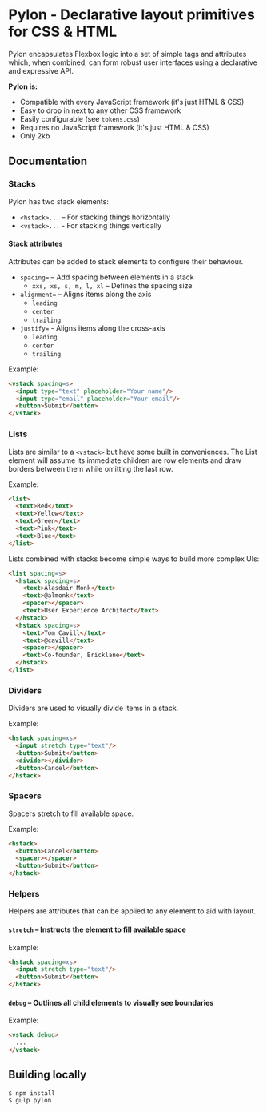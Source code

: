# Pylon - Declarative layout primitives for CSS & HTML

Pylon encapsulates Flexbox logic into a set of simple tags and attributes which, when combined, can form robust user interfaces using a declarative and expressive API.

**Pylon is:**
* Compatible with every JavaScript framework (it's just HTML & CSS)
* Easy to drop in next to any other CSS framework
* Easily configurable (see `tokens.css`)
* Requires no JavaScript framework (it's just HTML & CSS)
* Only 2kb

## Documentation

### Stacks
Pylon has two stack elements:
* `<hstack>...` – For stacking things horizontally
* `<vstack>...` - For stacking things vertically

#### Stack attributes
Attributes can be added to stack elements to configure their behaviour.
* `spacing=` – Add spacing between elements in a stack
  * `xxs, xs, s, m, l, xl` – Defines the spacing size
* `alignment=` – Aligns items along the axis
  * `leading`
  * `center`
  * `trailing`
* `justify=` - Aligns items along the cross-axis
  * `leading`
  * `center`
  * `trailing`

Example:
```html
<vstack spacing=s>
  <input type="text" placeholder="Your name"/>
  <input type="email" placeholder="Your email"/>
  <button>Submit</button>
</vstack>
```


### Lists
Lists are similar to a `<vstack>` but have some built in conveniences. The List element will assume its immediate children are row elements and draw borders between them while omitting the last row.

Example:

```html
<list>
  <text>Red</text>
  <text>Yellow</text>
  <text>Green</text>
  <text>Pink</text>
  <text>Blue</text>
</list>
```

Lists combined with stacks become simple ways to build more complex UIs:
```html
<list spacing=s>
  <hstack spacing=s>
    <text>Alasdair Monk</text>
    <text>@almonk</text>
    <spacer></spacer>
    <text>User Experience Architect</text>
  </hstack>
  <hstack spacing=s>
    <text>Tom Cavill</text>
    <text>@cavill</text>
    <spacer></spacer>
    <text>Co-founder, Bricklane</text>
  </hstack>
</list>
```

### Dividers
Dividers are used to visually divide items in a stack.

Example:

```html
<hstack spacing=xs>
  <input stretch type="text"/>
  <button>Submit</button>
  <divider></divider>
  <button>Cancel</button>
</hstack>
```

### Spacers
Spacers stretch to fill available space.

Example:
```html
<hstack>
  <button>Cancel</button>
  <spacer></spacer>
  <button>Submit</button>
</hstack>
```

### Helpers
Helpers are attributes that can be applied to any element to aid with layout.

#### `stretch` – Instructs the element to fill available space
Example:
```html
<hstack spacing=xs>
  <input stretch type="text"/>
  <button>Submit</button>
</hstack>
```

#### `debug` – Outlines all child elements to visually see boundaries
Example:
```html
<vstack debug>
  ...
</vstack>
```

## Building locally
```
$ npm install
$ gulp pylon
```